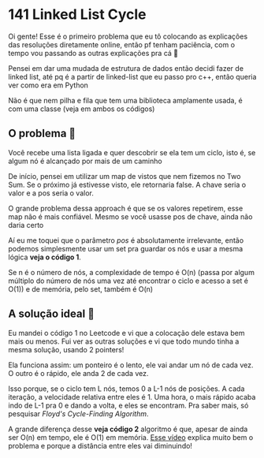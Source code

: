 # 141 Linked List Cycle

Oi gente! Esse é o primeiro problema que eu tô colocando as explicações das resoluções diretamente online, então pf tenham paciência, com o tempo vou passando as outras explicações pra cá :pray:

Pensei em dar uma mudada de estrutura de dados então decidi fazer de linked list, até pq é a partir de linked-list que eu passo pro c++, então queria ver como era em Python

Não é que nem pilha e fila que tem uma biblioteca amplamente usada, é com uma classe (veja em ambos os códigos)

## O problema :thinking:

Você recebe uma lista ligada e quer descobrir se ela tem um ciclo, isto é, se algum nó é alcançado por mais de um caminho 

De início, pensei em utilizar um map de vistos que nem fizemos no Two Sum. Se o próximo já estivesse visto, ele retornaria false. A chave seria o valor e a pos seria o valor. 

O grande problema dessa approach é que se os valores repetirem, esse map não é mais confiável. Mesmo se você usasse pos de chave, ainda não daria certo

Aí eu me toquei que o parâmetro _pos_ é absolutamente irrelevante, então podemos simplesmente usar um set pra guardar os nós e usar a mesma lógica __veja o código 1__.

Se n é o número de nós, a complexidade de tempo é O(n) (passa por algum múltiplo do número de nós uma vez até encontrar o ciclo e acesso a set é O(1)) e de memória, pelo set, também é O(n)

## A solução ideal :star_struck:

Eu mandei o código 1 no Leetcode e vi que a colocação dele estava bem mais ou menos. Fui ver as outras soluções e vi que todo mundo tinha a mesma solução, usando 2 pointers!

Ela funciona assim: um ponteiro é o lento, ele vai andar um nó de cada vez. O outro é o rápido, ele anda 2 de cada vez. 

Isso porque, se o ciclo tem L nós, temos 0 a L-1 nós de posições. A cada iteração, a velocidade relativa entre eles é 1. Uma hora, o mais rápido acaba indo de L-1 pra 0 e dando a volta, e eles se encontram. Pra saber mais, só pesquisar _Floyd's Cycle-Finding Algorithm_. 

A grande diferença desse __veja código 2__ algoritmo é que, apesar de ainda ser O(n) em tempo, ele é O(1) em memória. [Esse vídeo](https://www.youtube.com/watch?v=S5TcPmTl6ww&ab_channel=Geekific) explica muito bem o problema e porque a distância entre eles vai diminuindo!